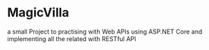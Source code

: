 # MagicVilla
a small Project to practising with Web APIs using ASP.NET Core and implementing all the related with RESTful API
